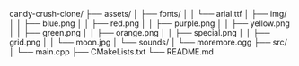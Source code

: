 candy-crush-clone/
├── assets/
│   ├── fonts/
│   │   └── arial.ttf
│   ├── img/
│   │   ├── blue.png
│   │   ├── red.png
│   │   ├── purple.png
│   │   ├── yellow.png
│   │   ├── green.png
│   │   ├── orange.png
│   │   ├── special.png
│   │   ├── grid.png
│   │   └── moon.jpg
│   └── sounds/
│       └── moremore.ogg
├── src/
│   └── main.cpp
├── CMakeLists.txt
└── README.md
